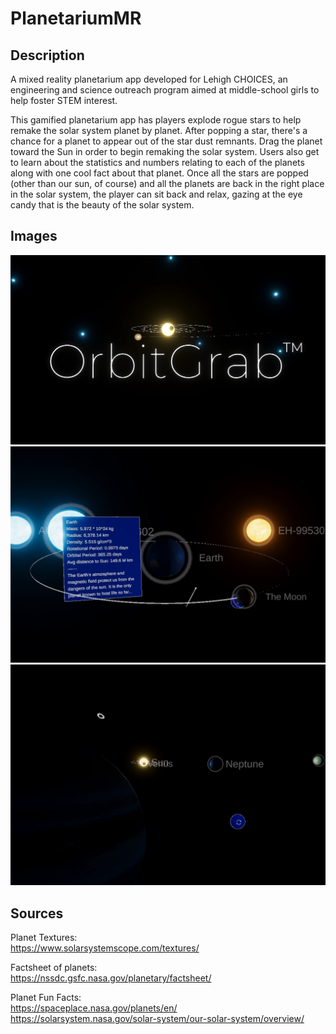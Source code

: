 # PlanetariumMR

## Description

A mixed reality planetarium app developed for Lehigh CHOICES, an engineering and science outreach program aimed at middle-school girls to help foster STEM interest.

This gamified planetarium app has players explode rogue stars to help remake the solar system planet by planet. After popping a star, there's a chance for a planet
to appear out of the star dust remnants. Drag the planet toward the Sun in order to begin remaking the solar system. Users also get to learn about the statistics
and numbers relating to each of the planets along with one cool fact about that planet. Once all the stars are popped (other than our sun, of course) and all the
planets are back in the right place in the solar system, the player can sit back and relax, gazing at the eye candy that is the beauty of the solar system.

## Images

![Title Screen](ReadmeImages/title_image.jpg)
![Earth Info](ReadmeImages/earth_info.jpg)
![Distant View](ReadmeImages/floating_planets.jpg)

## Sources

Planet Textures:  
<https://www.solarsystemscope.com/textures/>

Factsheet of planets:  
<https://nssdc.gsfc.nasa.gov/planetary/factsheet/>

Planet Fun Facts:  
<https://spaceplace.nasa.gov/planets/en/>  
<https://solarsystem.nasa.gov/solar-system/our-solar-system/overview/>
